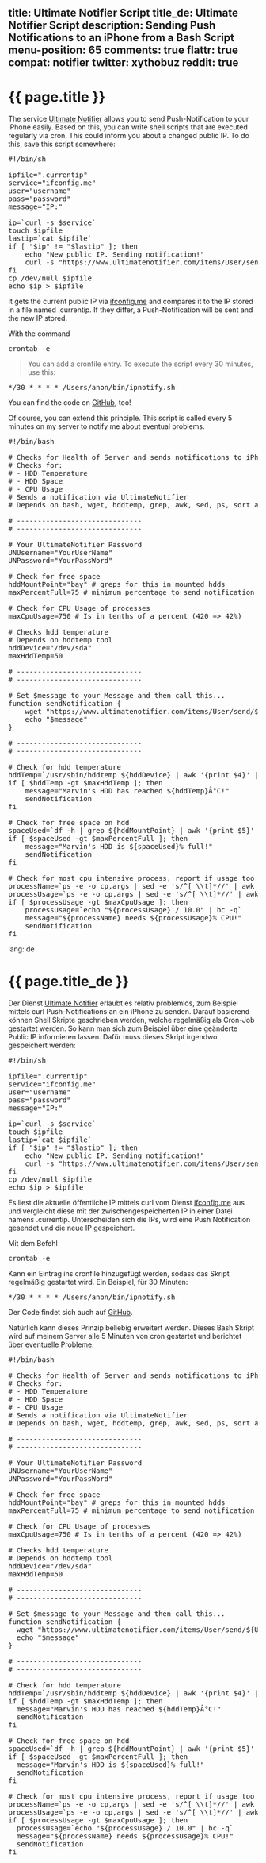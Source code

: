 title: Ultimate Notifier Script
title_de: Ultimate Notifier Script
description: Sending Push Notifications to an iPhone from a Bash Script
menu-position: 65
comments: true
flattr: true
compat: notifier
twitter: xythobuz
reddit: true
---

# {{ page.title }}

The service [Ultimate Notifier][1] allows you to send Push-Notification to your iPhone easily. Based on this, you can write shell scripts that are executed regularly via cron. This could inform you about a changed public IP. To do this, save this script somewhere:

<pre class="sh_sh">
#!/bin/sh

ipfile=".currentip"
service="ifconfig.me"
user="username"
pass="password"
message="IP:"

ip=`curl -s $service`
touch $ipfile
lastip=`cat $ipfile`
if [ "$ip" != "$lastip" ]; then
    echo "New public IP. Sending notification!"
    curl -s "https://www.ultimatenotifier.com/items/User/send/${user}/message=${message}%20${ip}/password=${pass}"
fi
cp /dev/null $ipfile
echo $ip > $ipfile
</pre>

It gets the current public IP via [ifconfig.me][2] and compares it to the IP stored in a file named .currentip. If they differ, a Push-Notification will be sent and the new IP stored.

With the command

<pre>crontab -e</pre>

>You can add a cronfile entry. To execute the script every 30 minutes, use this:

<pre>*/30 * * * * /Users/anon/bin/ipnotify.sh</pre>

You can find the code on [GitHub][3], too!

Of course, you can extend this principle. This script is called every 5 minutes on my server to notify me about eventual problems.

<pre class="sh_sh">
#!/bin/bash

# Checks for Health of Server and sends notifications to iPhone in case of error
# Checks for:
# -	HDD Temperature
# -	HDD Space
# -	CPU Usage
# Sends a notification via UltimateNotifier
# Depends on bash, wget, hddtemp, grep, awk, sed, ps, sort and head.

# ------------------------------
# ------------------------------

# Your UltimateNotifier Password
UNUsername="YourUserName"
UNPassword="YourPassWord"

# Check for free space
hddMountPoint="bay" # greps for this in mounted hdds
maxPercentFull=75 # minimum percentage to send notification

# Check for CPU Usage of processes
maxCpuUsage=750 # Is in tenths of a percent (420 => 42%)

# Checks hdd temperature
# Depends on hddtemp tool
hddDevice="/dev/sda"
maxHddTemp=50

# ------------------------------
# ------------------------------

# Set $message to your Message and then call this...
function sendNotification {
	wget "https://www.ultimatenotifier.com/items/User/send/${UNUsername}/message=${message}/password=${UNPassword}" -O /dev/null -q
	echo "$message"
}

# ------------------------------
# ------------------------------

# Check for hdd temperature
hddTemp=`/usr/sbin/hddtemp ${hddDevice} | awk '{print $4}' | awk -F 'Â°' '{print $1}'`
if [ $hddTemp -gt $maxHddTemp ]; then
	message="Marvin's HDD has reached ${hddTemp}Â°C!"
	sendNotification
fi

# Check for free space on hdd
spaceUsed=`df -h | grep ${hddMountPoint} | awk '{print $5}' | sed 's/%//'`
if [ $spaceUsed -gt $maxPercentFull ]; then
	message="Marvin's HDD is ${spaceUsed}% full!"
	sendNotification
fi

# Check for most cpu intensive process, report if usage too high
processName=`ps -e -o cp,args | sed -e 's/^[ \\t]*//' | awk -F " " '{print $1, $2}' | sed -e '1d' | sort -rn | head -1 | awk '{print $2}'`
processUsage=`ps -e -o cp,args | sed -e 's/^[ \\t]*//' | awk -F " " '{print $1, $2}' | sed -e '1d' | sort -rn | head -1 | awk '{print $1}'`
if [ $processUsage -gt $maxCpuUsage ]; then
	processUsage=`echo "${processUsage} / 10.0" | bc -q`
	message="${processName} needs ${processUsage}% CPU!"
	sendNotification
fi
</pre>

 [1]: http://ultimatenotifier.com
 [2]: http://ifconfig.me
 [3]: https://github.com/xythobuz/Snippets/blob/master/ipnotify.sh

lang: de

# {{ page.title_de }}

Der Dienst [Ultimate Notifier][1] erlaubt es relativ problemlos, zum Beispiel mittels curl Push-Notifications an ein iPhone zu senden. Darauf basierend können Shell Skripte geschrieben werden, welche regelmäßig als Cron-Job gestartet werden. So kann man sich zum Beispiel über eine geänderte Public IP informieren lassen. Dafür muss dieses Skript irgendwo gespeichert werden:

<pre class="sh_sh">
#!/bin/sh

ipfile=".currentip"
service="ifconfig.me"
user="username"
pass="password"
message="IP:"

ip=`curl -s $service`
touch $ipfile
lastip=`cat $ipfile`
if [ "$ip" != "$lastip" ]; then
    echo "New public IP. Sending notification!"
    curl -s "https://www.ultimatenotifier.com/items/User/send/${user}/message=${message}%20${ip}/password=${pass}"
fi
cp /dev/null $ipfile
echo $ip > $ipfile
</pre>

Es liest die aktuelle öffentliche IP mittels curl vom Dienst [ifconfig.me][2] aus und vergleicht diese mit der zwischengespeicherten IP in einer Datei namens .currentip. Unterscheiden sich die IPs, wird eine Push Notification gesendet und die neue IP gespeichert.

Mit dem Befehl

<pre>crontab -e</pre>

Kann ein Eintrag ins cronfile hinzugefügt werden, sodass das Skript regelmäßig gestartet wird. Ein Beispiel, für 30 Minuten:

<pre>*/30 * * * * /Users/anon/bin/ipnotify.sh</pre>

Der Code findet sich auch auf [GitHub][3].

Natürlich kann dieses Prinzip beliebig erweitert werden. Dieses Bash Skript wird auf meinem Server alle 5 Minuten von cron gestartet und berichtet über eventuelle Probleme.

<pre class="sh_sh">
#!/bin/bash

# Checks for Health of Server and sends notifications to iPhone in case of error
# Checks for:
# - HDD Temperature
# - HDD Space
# - CPU Usage
# Sends a notification via UltimateNotifier
# Depends on bash, wget, hddtemp, grep, awk, sed, ps, sort and head.

# ------------------------------
# ------------------------------

# Your UltimateNotifier Password
UNUsername="YourUserName"
UNPassword="YourPassWord"

# Check for free space
hddMountPoint="bay" # greps for this in mounted hdds
maxPercentFull=75 # minimum percentage to send notification

# Check for CPU Usage of processes
maxCpuUsage=750 # Is in tenths of a percent (420 => 42%)

# Checks hdd temperature
# Depends on hddtemp tool
hddDevice="/dev/sda"
maxHddTemp=50

# ------------------------------
# ------------------------------

# Set $message to your Message and then call this...
function sendNotification {
  wget "https://www.ultimatenotifier.com/items/User/send/${UNUsername}/message=${message}/password=${UNPassword}" -O /dev/null -q
  echo "$message"
}

# ------------------------------
# ------------------------------

# Check for hdd temperature
hddTemp=`/usr/sbin/hddtemp ${hddDevice} | awk '{print $4}' | awk -F 'Â°' '{print $1}'`
if [ $hddTemp -gt $maxHddTemp ]; then
  message="Marvin's HDD has reached ${hddTemp}Â°C!"
  sendNotification
fi

# Check for free space on hdd
spaceUsed=`df -h | grep ${hddMountPoint} | awk '{print $5}' | sed 's/%//'`
if [ $spaceUsed -gt $maxPercentFull ]; then
  message="Marvin's HDD is ${spaceUsed}% full!"
  sendNotification
fi

# Check for most cpu intensive process, report if usage too high
processName=`ps -e -o cp,args | sed -e 's/^[ \\t]*//' | awk -F " " '{print $1, $2}' | sed -e '1d' | sort -rn | head -1 | awk '{print $2}'`
processUsage=`ps -e -o cp,args | sed -e 's/^[ \\t]*//' | awk -F " " '{print $1, $2}' | sed -e '1d' | sort -rn | head -1 | awk '{print $1}'`
if [ $processUsage -gt $maxCpuUsage ]; then
  processUsage=`echo "${processUsage} / 10.0" | bc -q`
  message="${processName} needs ${processUsage}% CPU!"
  sendNotification
fi
</pre>

 [1]: http://ultimatenotifier.com/
 [2]: http://ifconfig.me
 [3]: https://github.com/xythobuz/Snippets/blob/master/ipnotify.sh